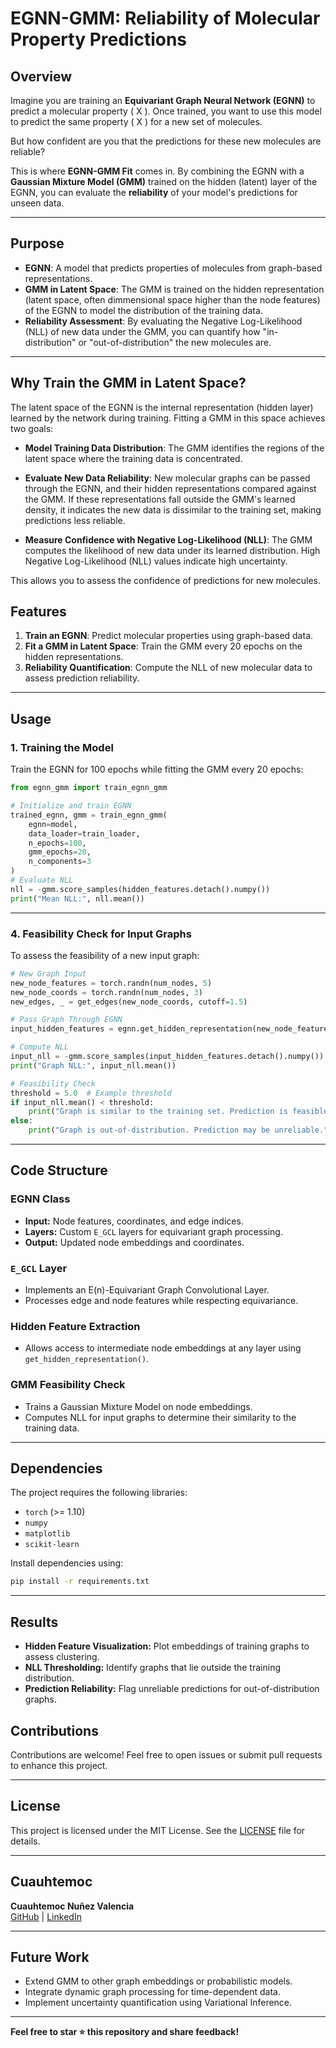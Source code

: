 # EGNN-GMM: Reliability of Molecular Property Predictions

## Overview

Imagine you are training an **Equivariant Graph Neural Network (EGNN)** to predict a molecular property \( X \). Once trained, you want to use this model to predict the same property \( X \) for a new set of molecules. 

But how confident are you that the predictions for these new molecules are reliable?

This is where **EGNN-GMM Fit** comes in. By combining the EGNN with a **Gaussian Mixture Model (GMM)** trained on the hidden (latent) layer of the EGNN, you can evaluate the **reliability** of your model's predictions for unseen data.

---

## Purpose

- **EGNN**: A model that predicts properties of molecules from graph-based representations.  
- **GMM in Latent Space**: The GMM is trained on the hidden representation (latent space, often dimmensional space higher than the node features) of the EGNN to model the distribution of the training data.  
- **Reliability Assessment**: By evaluating the Negative Log-Likelihood (NLL) of new data under the GMM, you can quantify how "in-distribution" or "out-of-distribution" the new molecules are.

---

## Why Train the GMM in Latent Space?
The latent space of the EGNN is the internal representation (hidden layer) learned by the network during training. Fitting a GMM in this space achieves two goals:

- **Model Training Data Distribution**:
 The GMM identifies the regions of the latent space where the training data is concentrated.

- **Evaluate New Data Reliability**:
New molecular graphs can be passed through the EGNN, and their hidden representations compared against the GMM. If these representations fall outside the GMM's learned density, it indicates the new data is dissimilar to the training set, making predictions less reliable.

- **Measure Confidence with Negative Log-Likelihood (NLL)**:
The GMM computes the likelihood of new data under its learned distribution. High Negative Log-Likelihood (NLL) values indicate high uncertainty.


This allows you to assess the confidence of predictions for new molecules.



## Features

1. **Train an EGNN**: Predict molecular properties using graph-based data.  
2. **Fit a GMM in Latent Space**: Train the GMM every 20 epochs on the hidden representations.  
3. **Reliability Quantification**: Compute the NLL of new molecular data to assess prediction reliability.  

---

## Usage

### 1. Training the Model

Train the EGNN for 100 epochs while fitting the GMM every 20 epochs:

```python
from egnn_gmm import train_egnn_gmm

# Initialize and train EGNN
trained_egnn, gmm = train_egnn_gmm(
    egnn=model, 
    data_loader=train_loader, 
    n_epochs=100, 
    gmm_epochs=20, 
    n_components=3
)
# Evaluate NLL
nll = -gmm.score_samples(hidden_features.detach().numpy())
print("Mean NLL:", nll.mean())
```

---

### **4. Feasibility Check for Input Graphs**

To assess the feasibility of a new input graph:

```python
# New Graph Input
new_node_features = torch.randn(num_nodes, 5)
new_node_coords = torch.randn(num_nodes, 3)
new_edges, _ = get_edges(new_node_coords, cutoff=1.5)

# Pass Graph Through EGNN
input_hidden_features = egnn.get_hidden_representation(new_node_features, new_node_coords, new_edges)

# Compute NLL
input_nll = -gmm.score_samples(input_hidden_features.detach().numpy())
print("Graph NLL:", input_nll.mean())

# Feasibility Check
threshold = 5.0  # Example threshold
if input_nll.mean() < threshold:
    print("Graph is similar to the training set. Prediction is feasible.")
else:
    print("Graph is out-of-distribution. Prediction may be unreliable.")
```

---

## **Code Structure**

### **EGNN Class**
- **Input:** Node features, coordinates, and edge indices.
- **Layers:** Custom `E_GCL` layers for equivariant graph processing.
- **Output:** Updated node embeddings and coordinates.

### **`E_GCL` Layer**
- Implements an E(n)-Equivariant Graph Convolutional Layer.
- Processes edge and node features while respecting equivariance.

### **Hidden Feature Extraction**
- Allows access to intermediate node embeddings at any layer using `get_hidden_representation()`.

### **GMM Feasibility Check**
- Trains a Gaussian Mixture Model on node embeddings.
- Computes NLL for input graphs to determine their similarity to the training data.

---

## **Dependencies**
The project requires the following libraries:

- `torch` (>= 1.10)
- `numpy`
- `matplotlib`
- `scikit-learn`

Install dependencies using:
```bash
pip install -r requirements.txt
```

---

## **Results**
- **Hidden Feature Visualization:** Plot embeddings of training graphs to assess clustering.
- **NLL Thresholding:** Identify graphs that lie outside the training distribution.
- **Prediction Reliability:** Flag unreliable predictions for out-of-distribution graphs.


## **Contributions**
Contributions are welcome! Feel free to open issues or submit pull requests to enhance this project.

---

## **License**
This project is licensed under the MIT License. See the [LICENSE](LICENSE) file for details.

---

## **Cuauhtemoc**
**Cuauhtemoc Nuñez Valencia**  
[GitHub](https://github.com/cuauhtemocnv) | [LinkedIn](https://linkedin.com/in/cuauhtemocnv)

---

## **Future Work**
- Extend GMM to other graph embeddings or probabilistic models.
- Integrate dynamic graph processing for time-dependent data.
- Implement uncertainty quantification using Variational Inference.

---

**Feel free to star ⭐ this repository and share feedback!**
